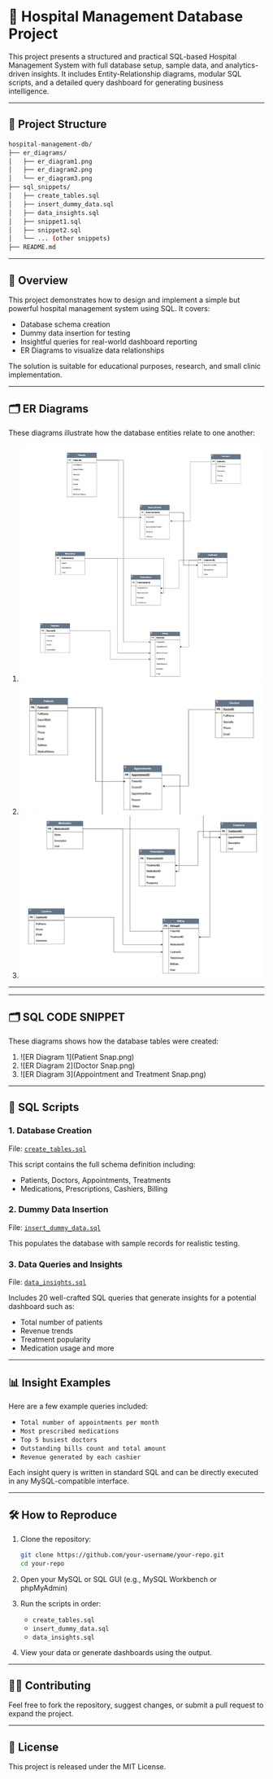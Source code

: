 
# 🏥 Hospital Management Database Project

This project presents a structured and practical SQL-based Hospital Management System with full database setup, sample data, and analytics-driven insights. It includes Entity-Relationship diagrams, modular SQL scripts, and a detailed query dashboard for generating business intelligence.

---

## 📁 Project Structure

```bash
hospital-management-db/
├── er_diagrams/
│   ├── er_diagram1.png
│   ├── er_diagram2.png
│   └── er_diagram3.png
├── sql_snippets/
│   ├── create_tables.sql
│   ├── insert_dummy_data.sql
│   ├── data_insights.sql
│   ├── snippet1.sql
│   ├── snippet2.sql
│   └── ... (other snippets)
├── README.md
```

---

## 📌 Overview

This project demonstrates how to design and implement a simple but powerful hospital management system using SQL. It covers:
- Database schema creation
- Dummy data insertion for testing
- Insightful queries for real-world dashboard reporting
- ER Diagrams to visualize data relationships

The solution is suitable for educational purposes, research, and small clinic implementation.

---

## 🗂 ER Diagrams

These diagrams illustrate how the database entities relate to one another:

1. ![ER Diagram 1](ER_DIAGRAM.JPG) 
2. ![ER Diagram 2](Appointment_ERD.JPG)
3. ![ER Diagram 3](TREATMENT_ERD.JPG)

---


---

## 🗂 SQL CODE SNIPPET

These diagrams shows how the database tables were created:

1. ![ER Diagram 1](Patient Snap.png) 
2. ![ER Diagram 2](Doctor Snap.png)
3. ![ER Diagram 3](Appointment and Treatment Snap.png)

---

## 💾 SQL Scripts

### 1. Database Creation
File: [`create_tables.sql`](https://github.com/your-username/your-repo/blob/main/sql_snippets/create_tables.sql)

This script contains the full schema definition including:
- Patients, Doctors, Appointments, Treatments
- Medications, Prescriptions, Cashiers, Billing

### 2. Dummy Data Insertion
File: [`insert_dummy_data.sql`](https://github.com/your-username/your-repo/blob/main/sql_snippets/insert_dummy_data.sql)

This populates the database with sample records for realistic testing.

### 3. Data Queries and Insights
File: [`data_insights.sql`](https://github.com/your-username/your-repo/blob/main/sql_snippets/data_insights.sql)

Includes 20 well-crafted SQL queries that generate insights for a potential dashboard such as:
- Total number of patients
- Revenue trends
- Treatment popularity
- Medication usage and more

---

## 📊 Insight Examples

Here are a few example queries included:

- `Total number of appointments per month`
- `Most prescribed medications`
- `Top 5 busiest doctors`
- `Outstanding bills count and total amount`
- `Revenue generated by each cashier`

Each insight query is written in standard SQL and can be directly executed in any MySQL-compatible interface.

---

## 🛠 How to Reproduce

1. Clone the repository:
   ```bash
   git clone https://github.com/your-username/your-repo.git
   cd your-repo
   ```

2. Open your MySQL or SQL GUI (e.g., MySQL Workbench or phpMyAdmin)

3. Run the scripts in order:
   - `create_tables.sql`
   - `insert_dummy_data.sql`
   - `data_insights.sql`

4. View your data or generate dashboards using the output.

---

## 🙋‍♀️ Contributing

Feel free to fork the repository, suggest changes, or submit a pull request to expand the project.

---

## 📜 License

This project is released under the MIT License.
